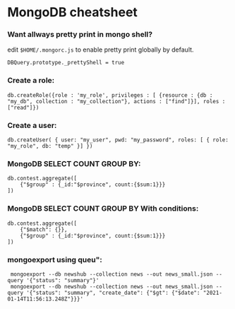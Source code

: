 # MongoDB cheatsheet
### Want allways pretty print in mongo shell?
edit `$HOME/.mongorc.js` to enable pretty print globally by default.
```
DBQuery.prototype._prettyShell = true
```

### Create a role:
```
db.createRole({role : 'my_role', privileges : [ {resource : {db : "my_db", collection : "my_collection"}, actions : ["find"]}], roles : ["read"]})
```

### Create a user:
```
db.createUser( { user: "my_user", pwd: "my_password", roles: [ { role: "my_role", db: "temp" }] })
```

### MongoDB SELECT COUNT GROUP BY:
```
db.contest.aggregate([
    {"$group" : {_id:"$province", count:{$sum:1}}}
])
```

### MongoDB SELECT COUNT GROUP BY With conditions:
```
db.contest.aggregate([
    {"$match": {}},
    {"$group" : {_id:"$province", count:{$sum:1}}}
])
```

### mongoexport using queu":
```
 mongoexport --db newshub --collection news --out news_small.json --query '{"status": "summary"}'
 mongoexport --db newshub --collection news --out news_small.json --query '{"status": "summary", "create_date": {"$gt": {"$date": "2021-01-14T11:56:13.248Z"}}}'
 ```

